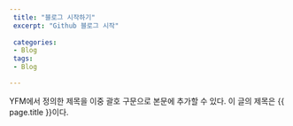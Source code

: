 ```yaml
---
 title: "블로그 시작하기"
 excerpt: "Github 블로그 시작"
 
 categories:
 - Blog
 tags:
 - Blog

---
```


YFM에서 정의한 제목을 이중 괄호 구문으로 본문에 추가할 수 있다.
이 글의 제목은 {{ page.title }}이다.
